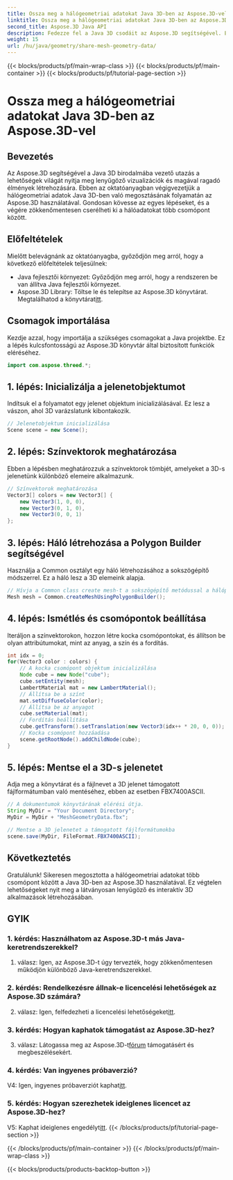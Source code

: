 ```yaml
---
title: Ossza meg a hálógeometriai adatokat Java 3D-ben az Aspose.3D-vel
linktitle: Ossza meg a hálógeometriai adatokat Java 3D-ben az Aspose.3D-vel
second_title: Aspose.3D Java API
description: Fedezze fel a Java 3D csodáit az Aspose.3D segítségével. Ebből az átfogó oktatóanyagból megtudhatja, hogyan oszthat meg könnyedén hálógeometriai adatokat a csomópontok között.
weight: 15
url: /hu/java/geometry/share-mesh-geometry-data/
---
```


{{< blocks/products/pf/main-wrap-class >}}
{{< blocks/products/pf/main-container >}}
{{< blocks/products/pf/tutorial-page-section >}}

# Ossza meg a hálógeometriai adatokat Java 3D-ben az Aspose.3D-vel

## Bevezetés

Az Aspose.3D segítségével a Java 3D birodalmába vezető utazás a lehetőségek világát nyitja meg lenyűgöző vizualizációk és magával ragadó élmények létrehozására. Ebben az oktatóanyagban végigvezetjük a hálógeometriai adatok Java 3D-ben való megosztásának folyamatán az Aspose.3D használatával. Gondosan kövesse az egyes lépéseket, és a végére zökkenőmentesen cserélheti ki a hálóadatokat több csomópont között.

## Előfeltételek

Mielőtt belevágnánk az oktatóanyagba, győződjön meg arról, hogy a következő előfeltételek teljesülnek:

- Java fejlesztői környezet: Győződjön meg arról, hogy a rendszeren be van állítva Java fejlesztői környezet.
-  Aspose.3D Library: Töltse le és telepítse az Aspose.3D könyvtárat. Megtalálhatod a könyvtárat[itt](https://releases.aspose.com/3d/java/).

## Csomagok importálása

Kezdje azzal, hogy importálja a szükséges csomagokat a Java projektbe. Ez a lépés kulcsfontosságú az Aspose.3D könyvtár által biztosított funkciók eléréséhez.

```java
import com.aspose.threed.*;
```

## 1. lépés: Inicializálja a jelenetobjektumot

Indítsuk el a folyamatot egy jelenet objektum inicializálásával. Ez lesz a vászon, ahol 3D varázslatunk kibontakozik.

```java
// Jelenetobjektum inicializálása
Scene scene = new Scene();
```

## 2. lépés: Színvektorok meghatározása

Ebben a lépésben meghatározzuk a színvektorok tömbjét, amelyeket a 3D-s jelenetünk különböző elemeire alkalmazunk.

```java
// Színvektorok meghatározása
Vector3[] colors = new Vector3[] {
    new Vector3(1, 0, 0),
    new Vector3(0, 1, 0),
    new Vector3(0, 0, 1)
};
```

## 3. lépés: Háló létrehozása a Polygon Builder segítségével

Használja a Common osztályt egy háló létrehozásához a sokszögépítő módszerrel. Ez a háló lesz a 3D elemeink alapja.

```java
// Hívja a Common class create mesh-t a sokszögépítő metódussal a hálópéldány beállításához
Mesh mesh = Common.createMeshUsingPolygonBuilder();
```

## 4. lépés: Ismétlés és csomópontok beállítása

Iteráljon a színvektorokon, hozzon létre kocka csomópontokat, és állítson be olyan attribútumokat, mint az anyag, a szín és a fordítás.

```java
int idx = 0;
for(Vector3 color : colors) {
    // A kocka csomópont objektum inicializálása
    Node cube = new Node("cube");
    cube.setEntity(mesh);
    LambertMaterial mat = new LambertMaterial();
    // Állítsa be a színt
    mat.setDiffuseColor(color);
    // Állítsa be az anyagot
    cube.setMaterial(mat);
    // Fordítás beállítása
    cube.getTransform().setTranslation(new Vector3(idx++ * 20, 0, 0));
    // Kocka csomópont hozzáadása
    scene.getRootNode().addChildNode(cube);
}
```

## 5. lépés: Mentse el a 3D-s jelenetet

Adja meg a könyvtárat és a fájlnevet a 3D jelenet támogatott fájlformátumban való mentéséhez, ebben az esetben FBX7400ASCII.

```java
// A dokumentumok könyvtárának elérési útja.
String MyDir = "Your Document Directory";
MyDir = MyDir + "MeshGeometryData.fbx";

// Mentse a 3D jelenetet a támogatott fájlformátumokba
scene.save(MyDir, FileFormat.FBX7400ASCII);
```

## Következtetés

Gratulálunk! Sikeresen megosztotta a hálógeometriai adatokat több csomópont között a Java 3D-ben az Aspose.3D használatával. Ez végtelen lehetőségeket nyit meg a látványosan lenyűgöző és interaktív 3D alkalmazások létrehozásában.

## GYIK

### 1. kérdés: Használhatom az Aspose.3D-t más Java-keretrendszerekkel?

1. válasz: Igen, az Aspose.3D-t úgy tervezték, hogy zökkenőmentesen működjön különböző Java-keretrendszerekkel.

### 2. kérdés: Rendelkezésre állnak-e licencelési lehetőségek az Aspose.3D számára?

 2. válasz: Igen, felfedezheti a licencelési lehetőségeket[itt](https://purchase.aspose.com/buy).

### 3. kérdés: Hogyan kaphatok támogatást az Aspose.3D-hez?

 3. válasz: Látogassa meg az Aspose.3D-t[fórum](https://forum.aspose.com/c/3d/18) támogatásért és megbeszélésekért.

### 4. kérdés: Van ingyenes próbaverzió?

 V4: Igen, ingyenes próbaverziót kaphat[itt](https://releases.aspose.com/).

### 5. kérdés: Hogyan szerezhetek ideiglenes licencet az Aspose.3D-hez?

 V5: Kaphat ideiglenes engedélyt[itt](https://purchase.aspose.com/temporary-license/).
{{< /blocks/products/pf/tutorial-page-section >}}

{{< /blocks/products/pf/main-container >}}
{{< /blocks/products/pf/main-wrap-class >}}

{{< blocks/products/products-backtop-button >}}
